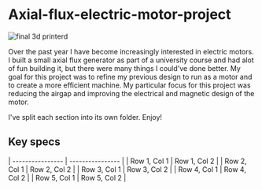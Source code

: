 # Axial-flux-electric-motor-project

![final 3d printerd](https://github.com/user-attachments/assets/55846419-a8b6-457b-be80-7e71b974730b)

Over the past year I have become increasingly interested in electric motors. I built a small axial flux generator as part of a university course and had alot of fun building it, but there were many things I could've done better. My goal for this project was to refine my previous design to run as a motor and to create a more efficient machine. My particular focus for this project was reducing the airgap and improving the electrical and magnetic design of the motor.

I've split each section into its own folder. Enjoy!

## Key specs

| ---------------- | ---------------- |
| Row 1, Col 1     | Row 1, Col 2     |
| Row 2, Col 1     | Row 2, Col 2     |
| Row 3, Col 1     | Row 3, Col 2     |
| Row 4, Col 1     | Row 4, Col 2     |
| Row 5, Col 1     | Row 5, Col 2     |
